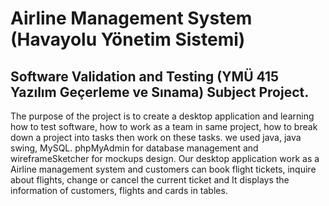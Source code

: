 # Airline Management System (Havayolu Yönetim Sistemi)

## Software Validation and Testing (YMÜ 415 Yazılım Geçerleme ve Sınama) Subject Project. 
The purpose of the project is to create a desktop application and learning how to test software, how to work as a team in same project, how to break down a project into tasks then work on these tasks. we used java, java swing, MySQL. phpMyAdmin for database management and wireframeSketcher for mockups design. Our desktop application work as a Airline management system and customers can book flight tickets, inquire about flights, change or cancel the current ticket and It displays the information of customers, flights and cards in tables.
